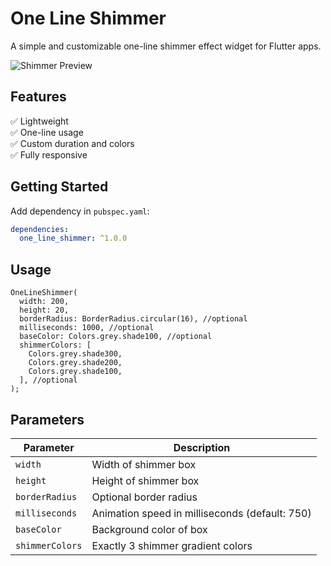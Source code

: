 # One Line Shimmer

A simple and customizable one-line shimmer effect widget for Flutter apps.

![Shimmer Preview](https://drive.google.com/uc?export=view&id=1JxdjRjb_coxRKf9GD9HMi9YBu3hBvnzS)

## Features

✅ Lightweight  
✅ One-line usage  
✅ Custom duration and colors  
✅ Fully responsive

## Getting Started

Add dependency in `pubspec.yaml`:

```yaml
dependencies:
  one_line_shimmer: ^1.0.0
```

## Usage
```
OneLineShimmer(
  width: 200,
  height: 20,
  borderRadius: BorderRadius.circular(16), //optional
  milliseconds: 1000, //optional
  baseColor: Colors.grey.shade100, //optional
  shimmerColors: [
    Colors.grey.shade300,
    Colors.grey.shade200,
    Colors.grey.shade100,
  ], //optional
);
```

## Parameters
| Parameter       | Description                                    |
| --------------- | ---------------------------------------------- |
| `width`         | Width of shimmer box                           |
| `height`        | Height of shimmer box                          |
| `borderRadius`  | Optional border radius                         |
| `milliseconds`  | Animation speed in milliseconds (default: 750) |
| `baseColor`     | Background color of box                        |
| `shimmerColors` | Exactly 3 shimmer gradient colors              |

